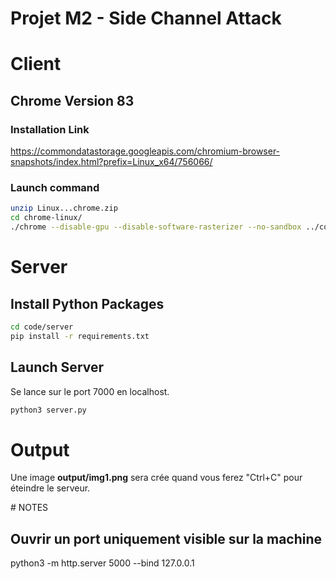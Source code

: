 # Projet M2 - Side Channel Attack

# Client

## Chrome Version 83

### Installation Link
https://commondatastorage.googleapis.com/chromium-browser-snapshots/index.html?prefix=Linux_x64/756066/

### Launch command
```bash
unzip Linux...chrome.zip
cd chrome-linux/
./chrome --disable-gpu --disable-software-rasterizer --no-sandbox ../code/client/exploit.html
```

# Server

## Install Python Packages
```bash
cd code/server
pip install -r requirements.txt
```

## Launch Server
Se lance sur le port 7000 en localhost.
```bash
python3 server.py
```

# Output
Une image **output/img1.png** sera crée quand vous ferez "Ctrl+C" pour éteindre le serveur.

# NOTES

## Ouvrir un port uniquement visible sur la machine
python3 -m http.server 5000 --bind 127.0.0.1
